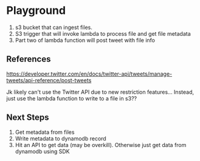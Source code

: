 # Playground

1. s3 bucket that can ingest files.
2. S3 trigger that will invoke lambda to process file and get file metadata
3. Part two of lambda function will post tweet with file info

## References

<https://developer.twitter.com/en/docs/twitter-api/tweets/manage-tweets/api-reference/post-tweets>

Jk likely can't use the Twitter API due to new restriction features... Instead, just use the lambda function to write to a file in s3??

## Next Steps

1. Get metadata from files
2. Write metadata to dynamodb record
3. Hit an API to get data (may be overkill). Otherwise just get data from dynamodb using SDK
